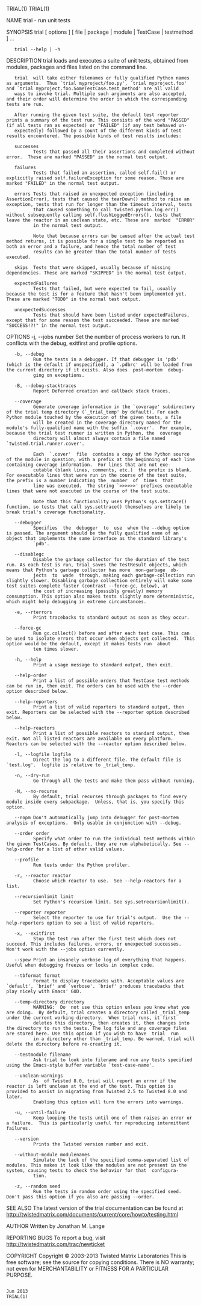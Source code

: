 TRIAL(1)                                                                                                                                                                                             TRIAL(1)

NAME
       trial - run unit tests

SYNOPSIS
       trial [ options ] [ file | package | module | TestCase | testmethod ] ...

       trial --help | -h

DESCRIPTION
       trial loads and executes a suite of unit tests, obtained from modules, packages and files listed on the command line.

       trial  will take either filenames or fully qualified Python names as arguments.  Thus `trial myproject/foo.py', `trial myproject.foo' and `trial myproject.foo.SomeTestCase.test_method' are all valid
       ways to invoke trial. Multiple such arguments are also accepted, and their order will determine the order in which the corresponding tests are run.

       After running the given test suite, the default test reporter prints a summary of the test run. This consists of the word "PASSED" (if all tests ran as expected) or "FAILED" (if any test behaved un‐
       expectedly) followed by a count of the different kinds of test results encountered. The possible kinds of test results includes:

       successes
              Tests that passed all their assertions and completed without error.  These are marked "PASSED" in the normal test output.

       failures
              Tests that failed an assertion, called self.fail() or explicitly raised self.failureException for some reason. These are marked "FAILED" in the normal test output.

       errors Tests that raised an unexpected exception (including AssertionError), tests that caused the tearDown() method to raise an exception, tests that run for longer than the timeout interval, tests
              that caused something to call twisted.python.log.err() without subsequently calling self.flushLoggedErrors(), tests that leave the reactor in an unclean state, etc. These are  marked  "ERROR"
              in the normal test output.

              Note that because errors can be caused after the actual test method returns, it is possible for a single test to be reported as both an error and a failure, and hence the total number of test
              results can be greater than the total number of tests executed.

       skips  Tests that were skipped, usually because of missing dependencies. These are marked "SKIPPED" in the normal test output.

       expectedFailures
              Tests that failed, but were expected to fail, usually because the test is for a feature that hasn't been implemented yet. These are marked "TODO" in the normal test output.

       unexpectedSuccesses
              Tests that should have been listed under expectedFailures, except that for some reason the test succeeded. These are marked "SUCCESS!?!" in the normal test output.

OPTIONS
       -j, --jobs number
              Set the number of process workers to run. It conflicts with the debug, exitfirst and profile options.

       -b, --debug
              Run the tests in a debugger. If that debugger is 'pdb' (which is the default if unspecified), a `.pdbrc' will be loaded from the current directory if it exists. Also does  post-mortem  debug‐
              ging on exceptions.

       -B, --debug-stacktraces
              Report Deferred creation and callback stack traces.

       --coverage
              Generate coverage information in the `coverage' subdirectory of the trial temp directory (`_trial_temp' by default). For each Python module touched by the execution of the given tests, a file
              will be created in the coverage directory named for the module's fully-qualified name with the suffix `.cover'.  For example, because the trial test runner is written in Python, the  coverage
              directory will almost always contain a file named `twisted.trial.runner.cover'.

              Each  `.cover'  file  contains a copy of the Python source of the module in question, with a prefix at the beginning of each line containing coverage information.  For lines that are not exe‐
              cutable (blank lines, comments, etc.)  the prefix is blank.  For executable lines that were run in the course of the test suite, the prefix is a number indicating the  number  of  times  that
              line was executed.  The string `>>>>>>' prefixes executable lines that were not executed in the course of the test suite.

              Note that this functionality uses Python's sys.settrace() function, so tests that call sys.settrace() themselves are likely to break trial's coverage functionality.

       --debugger
              Specifies  the  debugger  to  use  when the --debug option is passed. The argument should be the fully qualified name of an object that implements the same interface as the standard library's
              `pdb'.

       --disablegc
              Disable the garbage collector for the duration of the test run. As each test is run, trial saves the TestResult objects, which means that Python's garbage collector has more  non-garbage  ob‐
              jects  to  wade  through, making each garbage-collection run slightly slower. Disabling garbage collection entirely will make some test suites complete faster (contrast --force-gc, below), at
              the cost of increasing (possibly greatly) memory consumption. This option also makes tests slightly more deterministic, which might help debugging in extreme circumstances.

       -e, --rterrors
              Print tracebacks to standard output as soon as they occur.

       --force-gc
              Run gc.collect() before and after each test case. This can be used to isolate errors that occur when objects get collected.  This option would be the default, except it makes tests run  about
              ten times slower.

       -h, --help
              Print a usage message to standard output, then exit.

       --help-order
              Print a list of possible orders that TestCase test methods can be run in, then exit. The orders can be used with the --order option described below.

       --help-reporters
              Print a list of valid reporters to standard output, then exit. Reporters can be selected with the --reporter option described below.

       --help-reactors
              Print a list of possible reactors to standard output, then exit. Not all listed reactors are available on every platform. Reactors can be selected with the --reactor option described below.

       -l, --logfile logfile
              Direct the log to a different file. The default file is `test.log'.  logfile is relative to _trial_temp.

       -n, --dry-run
              Go through all the tests and make them pass without running.

       -N, --no-recurse
              By default, trial recurses through packages to find every module inside every subpackage.  Unless, that is, you specify this option.

       --nopm Don't automatically jump into debugger for post-mortem analysis of exceptions.  Only usable in conjunction with --debug.

       --order order
              Specify what order to run the individual test methods within the given TestCases. By default, they are run alphabetically. See --help-order for a list of other valid values.

       --profile
              Run tests under the Python profiler.

       -r, --reactor reactor
              Choose which reactor to use.  See --help-reactors for a list.

       --recursionlimit limit
              Set Python's recursion limit. See sys.setrecursionlimit().

       --reporter reporter
              Select the reporter to use for trial's output.  Use the --help-reporters option to see a list of valid reporters.

       -x, --exitfirst
              Stop the test run after the first test which does not succeed. This includes failures, errors, or unexpected successes. Won't work with the --jobs option currently.

       --spew Print an insanely verbose log of everything that happens. Useful when debugging freezes or locks in complex code.

       --tbformat format
              Format to display tracebacks with. Acceptable values are `default', `brief' and `verbose'. `brief' produces tracebacks that play nicely with Emacs' GUD.

       --temp-directory directory
              WARNING:  Do  not use this option unless you know what you are doing.  By default, trial creates a directory called _trial_temp under the current working directory.  When trial runs, it first
              deletes this directory, then creates it, then changes into the directory to run the tests. The log file and any coverage files are stored here. Use this option if you wish to have  trial  run
              in a directory other than _trial_temp. Be warned, trial will delete the directory before re-creating it.

       --testmodule filename
              Ask trial to look into filename and run any tests specified using the Emacs-style buffer variable `test-case-name'.

       --unclean-warnings
              As  of Twisted 8.0, trial will report an error if the reactor is left unclean at the end of the test. This option is provided to assist in migrating from Twisted 2.5 to Twisted 8.0 and later.
              Enabling this option will turn the errors into warnings.

       -u, --until-failure
              Keep looping the tests until one of them raises an error or a failure.  This is particularly useful for reproducing intermittent failures.

       --version
              Prints the Twisted version number and exit.

       --without-module modulenames
              Simulate the lack of the specified comma-separated list of modules. This makes it look like the modules are not present in the system, causing tests to check the behavior for that  configura‐
              tion.

       -z, --random seed
              Run the tests in random order using the specified seed. Don't pass this option if you also are passing --order.

SEE ALSO
       The latest version of the trial documentation can be found at http://twistedmatrix.com/documents/current/core/howto/testing.html

AUTHOR
       Written by Jonathan M. Lange

REPORTING BUGS
       To report a bug, visit http://twistedmatrix.com/trac/newticket

COPYRIGHT
       Copyright © 2003-2013 Twisted Matrix Laboratories
       This is free software; see the source for copying conditions.  There is NO warranty; not even for MERCHANTABILITY or FITNESS FOR A PARTICULAR PURPOSE.

                                                                                                   Jun 2013                                                                                          TRIAL(1)
